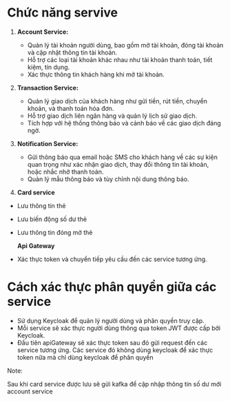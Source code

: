 # Chức năng servive

1. **Account Service:**
    - Quản lý tài khoản người dùng, bao gồm mở tài khoản, đóng tài khoản và cập nhật thông tin tài khoản.
    - Hỗ trợ các loại tài khoản khác nhau như tài khoản thanh toán, tiết kiệm, tín dụng.
    - Xác	thực thông tin khách hàng khi mở tài khoản.
2. **Transaction Service:**
    - Quản lý giao dịch của khách hàng như gửi tiền, rút tiền, chuyển khoản, và thanh toán hóa đơn.
    - Hỗ trợ giao dịch liên ngân hàng và quản lý lịch sử giao dịch.
    - Tích	hợp với hệ thống thông báo và cảnh báo về các giao dịch đáng ngờ.
3. **Notification Service:**
    - Gửi	thông báo qua email hoặc SMS cho khách hàng về các sự	kiện quan trọng như xác nhận giao dịch, thay đổi thông tin tài khoản, hoặc nhắc nhở thanh toán.
    - Quản lý mẫu thông báo và tùy chỉnh nội dung thông báo.

4. **Card service**

- Lưu thông tin thẻ
- Lưu biến động số dư thẻ
- Lưu thông tin đóng mở thẻ


  **Api Gateway**
- Xác thực token và chuyển tiếp yêu cầu đến các service tương ứng.

# Cách xác thực phân quyền giữa các service 
- Sử dụng Keycloak để quản lý người dùng và phân quyền truy cập.
- Mỗi service sẽ xác thực người dùng thông qua token JWT được cấp bởi Keycloak.
- Đầu tiên apiGateway sẽ xác thực token sau đó gửi request đến các service tương ứng. Các service đó không dùng keycloak để xác thực token nữa mà chỉ dùng keycloak để phân quyền

Note:

Sau khi card service được lưu sẽ gửi kafka để cập nhập thông tin số dư mới account service